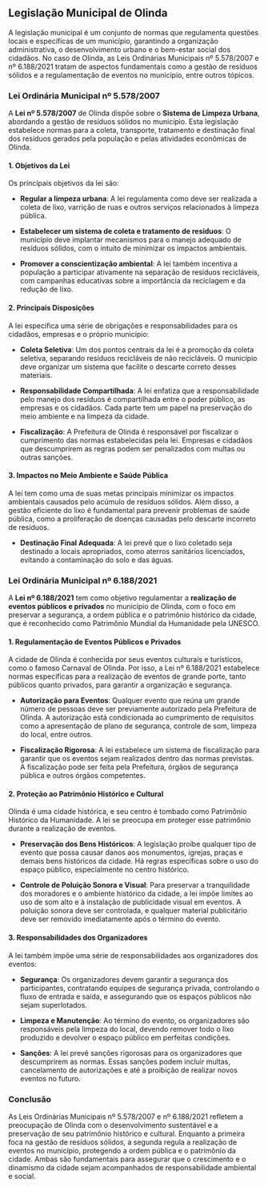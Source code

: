 ## **Legislação Municipal de Olinda**

A legislação municipal é um conjunto de normas que regulamenta questões locais e específicas de um município, garantindo a organização administrativa, o desenvolvimento urbano e o bem-estar social dos cidadãos. No caso de Olinda, as Leis Ordinárias Municipais nº 5.578/2007 e nº 6.188/2021 tratam de aspectos fundamentais como a gestão de resíduos sólidos e a regulamentação de eventos no município, entre outros tópicos.

### **Lei Ordinária Municipal nº 5.578/2007**

A **Lei nº 5.578/2007** de Olinda dispõe sobre o **Sistema de Limpeza Urbana**, abordando a gestão de resíduos sólidos no município. Esta legislação estabelece normas para a coleta, transporte, tratamento e destinação final dos resíduos gerados pela população e pelas atividades econômicas de Olinda.

#### **1. Objetivos da Lei**

Os principais objetivos da lei são:

- **Regular a limpeza urbana**: A lei regulamenta como deve ser realizada a coleta de lixo, varrição de ruas e outros serviços relacionados à limpeza pública.
  
- **Estabelecer um sistema de coleta e tratamento de resíduos**: O município deve implantar mecanismos para o manejo adequado de resíduos sólidos, com o intuito de minimizar os impactos ambientais.

- **Promover a conscientização ambiental**: A lei também incentiva a população a participar ativamente na separação de resíduos recicláveis, com campanhas educativas sobre a importância da reciclagem e da redução de lixo.

#### **2. Principais Disposições**

A lei especifica uma série de obrigações e responsabilidades para os cidadãos, empresas e o próprio município:

- **Coleta Seletiva**: Um dos pontos centrais da lei é a promoção da coleta seletiva, separando resíduos recicláveis de não recicláveis. O município deve organizar um sistema que facilite o descarte correto desses materiais.

- **Responsabilidade Compartilhada**: A lei enfatiza que a responsabilidade pelo manejo dos resíduos é compartilhada entre o poder público, as empresas e os cidadãos. Cada parte tem um papel na preservação do meio ambiente e na limpeza da cidade.

- **Fiscalização**: A Prefeitura de Olinda é responsável por fiscalizar o cumprimento das normas estabelecidas pela lei. Empresas e cidadãos que descumprirem as regras podem ser penalizados com multas ou outras sanções.

#### **3. Impactos no Meio Ambiente e Saúde Pública**

A lei tem como uma de suas metas principais minimizar os impactos ambientais causados pelo acúmulo de resíduos sólidos. Além disso, a gestão eficiente do lixo é fundamental para prevenir problemas de saúde pública, como a proliferação de doenças causadas pelo descarte incorreto de resíduos.

- **Destinação Final Adequada**: A lei prevê que o lixo coletado seja destinado a locais apropriados, como aterros sanitários licenciados, evitando a contaminação do solo e das águas.

### **Lei Ordinária Municipal nº 6.188/2021**

A **Lei nº 6.188/2021** tem como objetivo regulamentar a **realização de eventos públicos e privados** no município de Olinda, com o foco em preservar a segurança, a ordem pública e o patrimônio histórico da cidade, que é reconhecido como Patrimônio Mundial da Humanidade pela UNESCO.

#### **1. Regulamentação de Eventos Públicos e Privados**

A cidade de Olinda é conhecida por seus eventos culturais e turísticos, como o famoso Carnaval de Olinda. Por isso, a Lei nº 6.188/2021 estabelece normas específicas para a realização de eventos de grande porte, tanto públicos quanto privados, para garantir a organização e segurança.

- **Autorização para Eventos**: Qualquer evento que reúna um grande número de pessoas deve ser previamente autorizado pela Prefeitura de Olinda. A autorização está condicionada ao cumprimento de requisitos como a apresentação de plano de segurança, controle de som, limpeza do local, entre outros.

- **Fiscalização Rigorosa**: A lei estabelece um sistema de fiscalização para garantir que os eventos sejam realizados dentro das normas previstas. A fiscalização pode ser feita pela Prefeitura, órgãos de segurança pública e outros órgãos competentes.

#### **2. Proteção ao Patrimônio Histórico e Cultural**

Olinda é uma cidade histórica, e seu centro é tombado como Patrimônio Histórico da Humanidade. A lei se preocupa em proteger esse patrimônio durante a realização de eventos.

- **Preservação dos Bens Históricos**: A legislação proíbe qualquer tipo de evento que possa causar danos aos monumentos, igrejas, praças e demais bens históricos da cidade. Há regras específicas sobre o uso do espaço público, especialmente no centro histórico.

- **Controle de Poluição Sonora e Visual**: Para preservar a tranquilidade dos moradores e o ambiente histórico da cidade, a lei impõe limites ao uso de som alto e à instalação de publicidade visual em eventos. A poluição sonora deve ser controlada, e qualquer material publicitário deve ser removido imediatamente após o término do evento.

#### **3. Responsabilidades dos Organizadores**

A lei também impõe uma série de responsabilidades aos organizadores dos eventos:

- **Segurança**: Os organizadores devem garantir a segurança dos participantes, contratando equipes de segurança privada, controlando o fluxo de entrada e saída, e assegurando que os espaços públicos não sejam superlotados.

- **Limpeza e Manutenção**: Ao término do evento, os organizadores são responsáveis pela limpeza do local, devendo remover todo o lixo produzido e devolver o espaço público em perfeitas condições.

- **Sanções**: A lei prevê sanções rigorosas para os organizadores que descumprirem as normas. Essas sanções podem incluir multas, cancelamento de autorizações e até a proibição de realizar novos eventos no futuro.

### **Conclusão**

As Leis Ordinárias Municipais nº 5.578/2007 e nº 6.188/2021 refletem a preocupação de Olinda com o desenvolvimento sustentável e a preservação de seu patrimônio histórico e cultural. Enquanto a primeira foca na gestão de resíduos sólidos, a segunda regula a realização de eventos no município, protegendo a ordem pública e o patrimônio da cidade. Ambas são fundamentais para assegurar que o crescimento e o dinamismo da cidade sejam acompanhados de responsabilidade ambiental e social.

